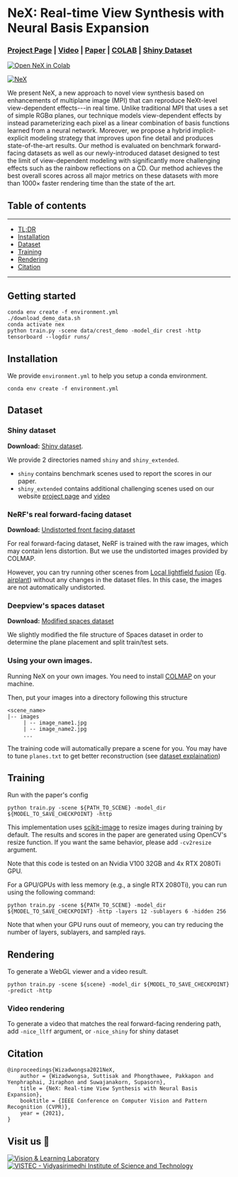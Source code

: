 # NeX: Real-time View Synthesis with Neural Basis Expansion

### [Project Page](https://nex-mpi.github.io/) | [Video](https://www.youtube.com/watch?v=HyfkF7Z-ddA) | [Paper](https://arxiv.org/pdf/2103.05606.pdf) | [COLAB](https://colab.research.google.com/drive/1hXVvYdAwLA0EFg2zrafJUE0bFgB_F7PU#scrollTo=TFbN4mrJCp8o&sandboxMode=true) | [Shiny Dataset](https://vistec-my.sharepoint.com/personal/pakkapon_p_s19_vistec_ac_th/_layouts/15/onedrive.aspx?id=%2Fpersonal%2Fpakkapon%5Fp%5Fs19%5Fvistec%5Fac%5Fth%2FDocuments%2Fpublic%2FVLL%2FNeX%2Fshiny%5Fdatasets&originalPath=aHR0cHM6Ly92aXN0ZWMtbXkuc2hhcmVwb2ludC5jb20vOmY6L2cvcGVyc29uYWwvcGFra2Fwb25fcF9zMTlfdmlzdGVjX2FjX3RoL0VuSVVoc1JWSk9kTnNaXzRzbWRoeWUwQjh6MFZseHFPUjM1SVIzYnAwdUd1cFE_cnRpbWU9cGNYZWx5cm0yRWc)

[![Open NeX in Colab](https://colab.research.google.com/assets/colab-badge.svg)](https://colab.research.google.com/drive/1hXVvYdAwLA0EFg2zrafJUE0bFgB_F7PU#scrollTo=TFbN4mrJCp8o&sandboxMode=true)

[![NeX](https://i.imgur.com/TfXtYdC.png)](https://www.youtube.com/watch?v=HyfkF7Z-ddA)

We present NeX, a new approach to novel view synthesis based on enhancements of multiplane image (MPI) that can reproduce NeXt-level view-dependent effects---in real time. Unlike traditional MPI that uses a set of simple RGBα planes, our technique models view-dependent effects by instead parameterizing each pixel as a linear combination of basis functions learned from a neural network. Moreover, we propose a hybrid implicit-explicit modeling strategy that improves upon fine detail and produces state-of-the-art results. Our method is evaluated on benchmark forward-facing datasets as well as our newly-introduced dataset designed to test the limit of view-dependent modeling with significantly more challenging effects such as the rainbow reflections on a CD. Our method achieves the best overall scores across all major metrics on these datasets with more than 1000× faster rendering time than the state of the art.
## Table of contents
-----
  * [TL;DR](#Getting-started)
  * [Installation](#Installation)
  * [Dataset](#Dataset)
  * [Training](#Training)
  * [Rendering](#Rendering)
  * [Citation](#citation)
------

## Getting started

```shell
conda env create -f environment.yml
./download_demo_data.sh
conda activate nex
python train.py -scene data/crest_demo -model_dir crest -http
tensorboard --logdir runs/
```

## Installation
We provide `environment.yml` to help you setup a conda environment. 

```shell
conda env create -f environment.yml
```

## Dataset
### Shiny dataset

**Download:**  [Shiny dataset](https://vistec-my.sharepoint.com/:f:/g/personal/pakkapon_p_s19_vistec_ac_th/EnIUhsRVJOdNsZ_4smdhye0B8z0VlxqOR35IR3bp0uGupQ?e=TsaQgM). 

We provide 2 directories named `shiny` and `shiny_extended`. 
- `shiny` contains benchmark scenes used to report the scores in our paper.
- `shiny_extended` contains additional challenging scenes used on our website [project page](https://nex-mpi.github.io/) and [video](https://www.youtube.com/watch?v=HyfkF7Z-ddA)


### NeRF's  real forward-facing dataset
**Download:** [Undistorted front facing dataset](https://vistec-my.sharepoint.com/:f:/g/personal/pakkapon_p_s19_vistec_ac_th/ErjPRRL9JnFIp8MN6d1jEuoB3XVoxJkffPjfoPyhHkj0dg?e=qIunN0)

For real forward-facing dataset, NeRF is trained with the raw images, which may contain lens distortion. But we use the undistorted images provided by COLMAP.

However, you can try running other scenes from [Local lightfield fusion](https://github.com/Fyusion/LLFF) (Eg. [airplant](https://github.com/Fyusion/LLFF/blob/master/imgs/viewer.gif)) without any changes in the dataset files. In this case, the images are not automatically undistorted.

### Deepview's spaces dataset
**Download:** [Modified spaces dataset](https://vistec-my.sharepoint.com/:f:/g/personal/pakkapon_p_s19_vistec_ac_th/Euiqlm45zFlItB7eJToHFUUBrIpWH3ehbyUUvpLAL5ulgg?e=Oh0JYN)

We slightly modified the file structure of Spaces dataset in order to determine the plane placement and split train/test sets. 

### Using your own images.

Running NeX on your own images. You need to install [COLMAP](https://colmap.github.io/) on your machine.

Then, put your images into a directory following this structure
```
<scene_name>
|-- images
     | -- image_name1.jpg
     | -- image_name2.jpg
     ...
```

The training code will automatically prepare a scene for you. You may have to tune `planes.txt` to get better reconstruction (see [dataset explaination](https://vistec-my.sharepoint.com/:t:/g/personal/pakkapon_p_s19_vistec_ac_th/EYBtE-X95pFLscoLFehUMtQBjrrYKQ9mxVEzKzNlDuoZLw?e=bODHZ4))


## Training

Run with the paper's config
```shell
python train.py -scene ${PATH_TO_SCENE} -model_dir ${MODEL_TO_SAVE_CHECKPOINT} -http
```

This implementation uses [scikit-image](https://scikit-image.org/) to resize images during training by default. The results and scores in the paper are generated using OpenCV's resize function. If you want the same behavior, please add `-cv2resize` argument.

Note that this code is tested on an Nvidia V100 32GB and 4x RTX 2080Ti GPU.

For a GPU/GPUs with less memory (e.g., a single RTX 2080Ti), you can run using the following command:
```shell
python train.py -scene ${PATH_TO_SCENE} -model_dir ${MODEL_TO_SAVE_CHECKPOINT} -http -layers 12 -sublayers 6 -hidden 256
```
Note that when your GPU runs ouut of memeory, you can try reducing the number of layers, sublayers, and sampled rays.

## Rendering

To generate a WebGL viewer and a video result.
```shell
python train.py -scene ${scene} -model_dir ${MODEL_TO_SAVE_CHECKPOINT} -predict -http
```

### Video rendering

To generate a video that matches the real forward-facing rendering path, add `-nice_llff` argument, or `-nice_shiny` for shiny dataset



## Citation

```
@inproceedings{Wizadwongsa2021NeX,
    author = {Wizadwongsa, Suttisak and Phongthawee, Pakkapon and Yenphraphai, Jiraphon and Suwajanakorn, Supasorn},
    title = {NeX: Real-time View Synthesis with Neural Basis Expansion},
    booktitle = {IEEE Conference on Computer Vision and Pattern Recognition (CVPR)}, 
    year = {2021},
}
```

## Visit us 🦉
[![Vision & Learning Laboratory](https://i.imgur.com/hQhkKhG.png)](https://vistec.ist/vision) [![VISTEC - Vidyasirimedhi Institute of Science and Technology](https://i.imgur.com/4wh8HQd.png)](https://vistec.ist/)
